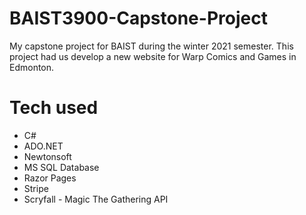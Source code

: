 # BAIST3900-Capstone-Project

My capstone project for BAIST during the winter 2021 semester. This project had us develop a new website for Warp Comics and Games in Edmonton.

# Tech used

- C#
- ADO.NET
- Newtonsoft
- MS SQL Database
- Razor Pages
- Stripe
- Scryfall - Magic The Gathering API

